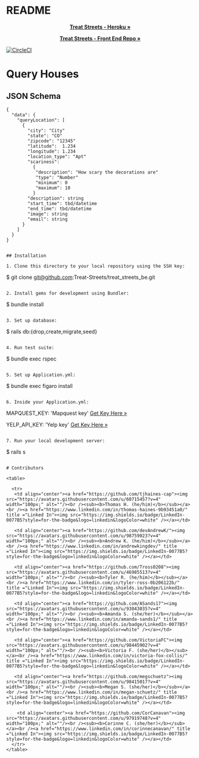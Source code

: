 # README
  <p align="center">
    <a href="https://treat-streets-fe.herokuapp.com/"><strong>Treat Streets - Heroku »</strong></a>
  </p>
  <p align="center">
    <a href="https://github.com/Treat-Streets/treat-streets-fe"><strong>Treat Streets - Front End Repo »</strong></a>
  </p>

[![CircleCI](https://dl.circleci.com/status-badge/img/gh/Treat-Streets/treat-streets-be/tree/main.svg?style=svg)](https://dl.circleci.com/status-badge/redirect/gh/Treat-Streets/treat-streets-be/tree/main)

# Query Houses

## JSON Schema
```
{
  "data": {
    "queryLocation": [
      {
        "city": "City"
        "state": "CO"
        "zipcode": "12345"
        "latitude":  1.234
        "longitude": 1.234
        "location_type": "Apt"
        "scariness": 
          {
           "description": "How scary the decorations are"
           "type": "Number"
           "minimum": 0
           "maximum": 10
          }
        "description": string
        "start_time": tbd/datetime
        "end_time": tbd/datetime
        "image": string
        "email": string
      }
    ]
  }
}


## Installation

1. Clone this directory to your local repository using the SSH key:

```

$ git clone git@github.com:Treat-Streets/treat_streets_be.git

```

2. Install gems for development using Bundler:

```

$ bundle install

```

3. Set up database:

```

$ rails db:{drop,create,migrate,seed}

```

4. Run test suite:

```

$ bundle exec rspec

```

5. Set up Application.yml:

```

$ bundle exec figaro install

```

6. Inside your Application.yml:

```

MAPQUEST_KEY: 'Mapquest key' <a href="https://developer.mapquest.com/">Get Key Here »</a>

YELP_API_KEY: 'Yelp key' <a href="https://www.yelp.com/developers/documentation/v3/authentication">Get Key Here »</a>

```

7. Run your local development server:

```

$ rails s

```

# Contributors

<table>

  <tr>
   <td align="center"><a href="https://github.com/tjhaines-cap"><img src="https://avatars.githubusercontent.com/u/60715457?v=4" width="100px;" alt=""/><br /><sub><b>Thomas H. (he/him)</b></sub></a><br /><a href="https://www.linkedin.com/in/thomas-haines-9b93451a0/" title ="Linked In"><img src="https://img.shields.io/badge/LinkedIn-0077B5?style=for-the-badge&logo=linkedin&logoColor=white" /></a></td>

   <td align="center"><a href="https://github.com/devAndrewK/"><img src="https://avatars.githubusercontent.com/u/98759023?v=4" width="100px;" alt=""/><br /><sub><b>Andrew K. (he/him)</b></sub></a><br /><a href="https://www.linkedin.com/in/andrewkingdev/" title ="Linked In"><img src="https://img.shields.io/badge/LinkedIn-0077B5?style=for-the-badge&logo=linkedin&logoColor=white" /></a></td>

   <td align="center"><a href="https://github.com/Tross0208"><img src="https://avatars.githubusercontent.com/u/46985513?v=4" width="100px;" alt=""/><br /><sub><b>Tyler R. (he/him)</b></sub></a><br /><a href="https://www.linkedin.com/in/tyler-ross-0b206122b/" title ="Linked In"><img src="https://img.shields.io/badge/LinkedIn-0077B5?style=for-the-badge&logo=linkedin&logoColor=white" /></a></td>

   <td align="center"><a href="https://github.com/ASands17"><img src="https://avatars.githubusercontent.com/u/93043035?v=4" width="100px;" alt=""/><br /><sub><b>Amanda S. (she/her)</b></sub></a><br /><a href="https://www.linkedin.com/in/amanda-sands1/" title ="Linked In"><img src="https://img.shields.io/badge/LinkedIn-0077B5?style=for-the-badge&logo=linkedin&logoColor=white" /></a></td>

   <td align="center"><a href="https://github.com/VictoriaFC"><img src="https://avatars.githubusercontent.com/u/98445902?v=4" width="100px;" alt=""/><br /><sub><b>Victoria F. (she/her)</b></sub></a><br /><a href="https://www.linkedin.com/in/victoria-fox-collis/" title ="Linked In"><img src="https://img.shields.io/badge/LinkedIn-0077B5?style=for-the-badge&logo=linkedin&logoColor=white" /></a></td>

   <td align="center"><a href="https://github.com/megschuetz"><img src="https://avatars.githubusercontent.com/u/98415017?v=4" width="100px;" alt=""/><br /><sub><b>Megan S. (she/her)</b></sub></a><br /><a href="https://www.linkedin.com/in/megan-schuetz/" title ="Linked In"><img src="https://img.shields.io/badge/LinkedIn-0077B5?style=for-the-badge&logo=linkedin&logoColor=white" /></a></td>

    <td align="center"><a href="https://github.com/CorCanavan"><img src="https://avatars.githubusercontent.com/u/97919748?v=4" width="100px;" alt=""/><br /><sub><b>Corinne C. (she/her)</b></sub></a><br /><a href="https://www.linkedin.com/in/corinnecanavan/" title ="Linked In"><img src="https://img.shields.io/badge/LinkedIn-0077B5?style=for-the-badge&logo=linkedin&logoColor=white" /></a></td>
  </tr>
</table>